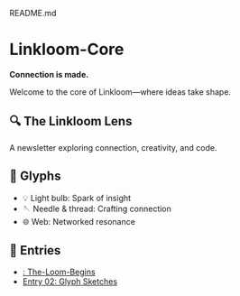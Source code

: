 
README.md
# Linkloom-Core

**Connection is made.**

Welcome to the core of Linkloom—where ideas take shape.

## 🔍 The Linkloom Lens
A newsletter exploring connection, creativity, and code.

## 🧵 Glyphs
- 💡 Light bulb: Spark of insight
- 🪡 Needle & thread: Crafting connection
- 🌐 Web: Networked resonance

## 📄 Entries
- [: The-Loom-Begins](entries/entry01-the-loom-begins.md)
- [Entry 02: Glyph Sketches](entries/entry02-glyph-sketches.md)

